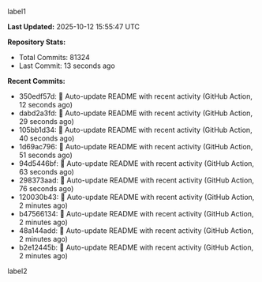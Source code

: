 
label1 
<!-- ACTIVITY_START -->
**Last Updated:** 2025-10-12 15:55:47 UTC

**Repository Stats:**
- Total Commits: 81324
- Last Commit: 13 seconds ago

**Recent Commits:**
- 350edf57d: 🤖 Auto-update README with recent activity (GitHub Action, 12 seconds ago)
- dabd2a3fd: 🤖 Auto-update README with recent activity (GitHub Action, 29 seconds ago)
- 105bb1d34: 🤖 Auto-update README with recent activity (GitHub Action, 40 seconds ago)
- 1d69ac796: 🤖 Auto-update README with recent activity (GitHub Action, 51 seconds ago)
- 94d5446bf: 🤖 Auto-update README with recent activity (GitHub Action, 63 seconds ago)
- 298373aad: 🤖 Auto-update README with recent activity (GitHub Action, 76 seconds ago)
- 120030b43: 🤖 Auto-update README with recent activity (GitHub Action, 2 minutes ago)
- b47566134: 🤖 Auto-update README with recent activity (GitHub Action, 2 minutes ago)
- 48a144add: 🤖 Auto-update README with recent activity (GitHub Action, 2 minutes ago)
- b2e12445b: 🤖 Auto-update README with recent activity (GitHub Action, 2 minutes ago)
<!-- ACTIVITY_END -->

label2
